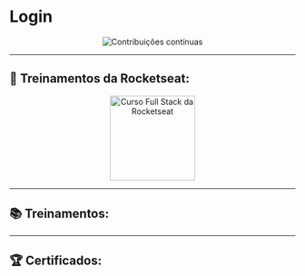 # Login

<p align="center">
  <img align="center" src="https://github-readme-streak-stats.herokuapp.com/?user=carlos-dta&" alt="Contribuições contínuas" />
</p>

---

## 🚀 Treinamentos da Rocketseat:
<p align="center">
  <img src="https://xesque.rocketseat.dev/platform/1709658495701.svg" alt="Curso Full Stack da Rocketseat" width="150" />

---

## 📚 Treinamentos:


---

## 🏆 Certificados:

